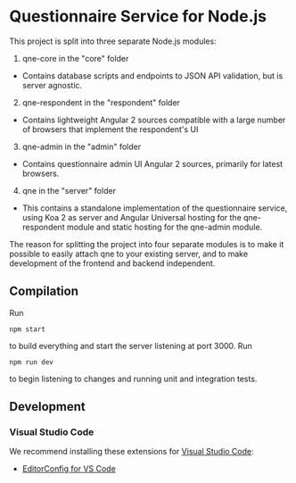 # Questionnaire Service for Node.js

This project is split into three separate Node.js modules:

1. qne-core in the "core" folder
  * Contains database scripts and endpoints to JSON API validation, but is server agnostic.
2. qne-respondent in the "respondent" folder
  * Contains lightweight Angular 2 sources compatible with a large number of browsers that implement the respondent's UI
3. qne-admin in the "admin" folder
  * Contains questionnaire admin UI Angular 2 sources, primarily for latest browsers.
4. qne in the "server" folder
  * This contains a standalone implementation of the questionnaire service, using Koa 2 as server and Angular Universal hosting for the qne-respondent module and static hosting for the qne-admin module.

The reason for splitting the project into four separate modules is to make it possible to easily attach qne to your existing server, and to make development of the frontend and backend independent.

## Compilation

Run

```
npm start
```

to build everything and start the server listening at port 3000. Run

```
npm run dev
```

to begin listening to changes and running unit and integration tests.

## Development

### Visual Studio Code

We recommend installing these extensions for [Visual Studio Code](https://code.visualstudio.com/):
* [EditorConfig for VS Code](https://marketplace.visualstudio.com/items?itemName=EditorConfig.EditorConfig)
